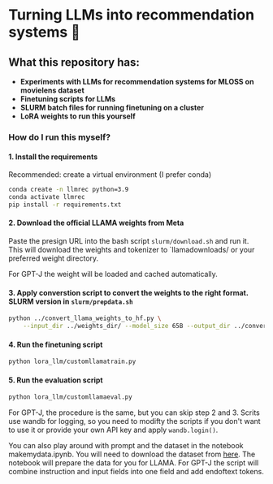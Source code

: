 # Turning LLMs into recommendation systems 🐝

## What this repository has: 

 - **Experiments with LLMs for recommendation systems for MLOSS on movielens dataset**
 - **Finetuning scripts for LLMs**
 - **SLURM batch files for running finetuning on a cluster**
 - **LoRA weights to run this yourself**


### How do I run this myself?

#### 1. Install the requirements

Recommended: create a virtual environment (I prefer conda)

```bash
conda create -n llmrec python=3.9
conda activate llmrec
pip install -r requirements.txt
```

#### 2. Download the official LLAMA weights from Meta

Paste the presign URL into the bash script `slurm/download.sh` and run it. This will download the weights and tokenizer to `llamadownloads/ or your preferred weight directory.

For GPT-J the weight will be loaded and cached automatically.

#### 3. Apply converstion script to convert the weights to the right format. SLURM version in `slurm/prepdata.sh`

```bash
python ../convert_llama_weights_to_hf.py \
    --input_dir ../weights_dir/ --model_size 65B --output_dir ../converted_checkpoints/65B
```

#### 4. Run the finetuning script

```bash
python lora_llm/customllamatrain.py
```

#### 5. Run the evaluation script

```bash
python lora_llm/customllamaeval.py
```

For GPT-J, the procedure is the same, but you can skip step 2 and 3. Scrits use wandb for logging, so you need to modifty the scripts if you don't want to use it or provide your own API key and apply `wandb.login()`.

You can also play around with prompt and the dataset in the notebook makemydata.ipynb. You will need to download the dataset from [here](https://grouplens.org/datasets/movielens/). The notebook will prepare the data for you for LLAMA. For GPT-J the script will combine instruction and input fields into one field and add endoftext tokens.
